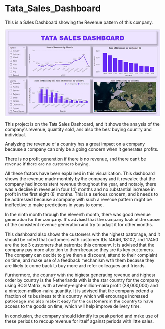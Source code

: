 # Tata_Sales_Dashboard
This is a Sales Dashboard showing the Revenue pattern of this company.

![](./TATA_dashboard.JPG)

This project is on the Tata Sales Dashboard, and it shows the analysis of the company's revenue, quantity sold, and also the best buying country and individual.

Analyzing the revenue of a country has a great impact on a company because a company can only be a going concern when it generates profits.

There is no profit generation if there is no revenue, and there can’t be revenue if there are no customers buying.

All these factors have been explained in this visualization.
This dashboard shows the revenue made monthly by the company and it revealed that the company had inconsistent revenue throughout the year, and notably, there was a decline in revenue in four (4) months and no substantial increase in profit in the first eight (8) months. This is a serious concern, and it needs to be addressed because a company with such a revenue pattern might be ineffective to make predictions in years to come.

In the ninth month through the eleventh month, there was good revenue generation for the company. It's advised that the company look at the cause of the consistent revenue generation and try to adapt it for other months.

This dashboard also shows the customers with the highest patronage, and it should be noted that customers with customer IDs 14646, 18102, and 17450 are the top 3 customers that patronize this company. It is advised that the company pay more attention to them because they are its key customers. The company can decide to give them a discount, attend to their complaint on time, and make use of a feedback mechanism with them because they are likely to come back to buy more and refer colleagues and friends.

Furthermore, the country with the highest generating revenue and highest order by country is the Netherlands with is the star country for the company using BCG Matrix, with a twenty-eight-million-naira profit (28,000,000) and a nineteen-million-naira quantity. It is advised that the company extend a fraction of its business to this country, which will encourage increased patronage and also make it easy for the customers in the country to have access to the goods on time, which will help improve delivery time.

In conclusion, the company should identify its peak period and make use of these periods to recoup revenue for itself against periods with little sales.


